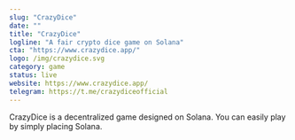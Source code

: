 ```yaml
---
slug: "CrazyDice"
date: ""
title: "CrazyDice"
logline: "A fair crypto dice game on Solana"
cta: "https://www.crazydice.app/"
logo: /img/crazydice.svg
category: game
status: live
website: https://www.crazydice.app/
telegram: https://t.me/crazydiceofficial
---
```


CrazyDice is a decentralized game designed on Solana. You can easily play by simply placing Solana.